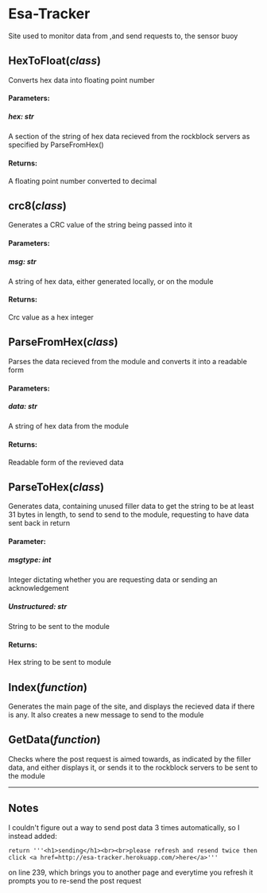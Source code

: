 Esa-Tracker
===========
Site used to monitor data from ,and send requests to, the sensor buoy

HexToFloat(*class*)
-------------------

Converts hex data into floating point number

#### Parameters:
##### hex: str
  A section of the string of hex data recieved from the rockblock servers as specified by ParseFromHex()

#### Returns:
  A floating point number converted to decimal

crc8(*class*)
-------------

Generates a CRC value of the string being passed into it

#### Parameters:
##### msg: str
  A string of hex data, either generated locally, or on the module

#### Returns:
  Crc value as a hex integer

ParseFromHex(*class*)
---------------------

Parses the data recieved from the module and converts it into a readable form

#### Parameters:
##### data: str
  A string of hex data from the module

#### Returns:
  Readable form of the revieved data

ParseToHex(*class*)
-------------------

Generates data, containing unused filler data to get the string to be at least 31 bytes in length, to send  to send to the module, requesting to have data sent back in return

#### Parameter:
##### msgtype: int
  Integer dictating whether you are requesting data or sending an acknowledgement
##### Unstructured: str
  String to be sent to the module
  
#### Returns:
  Hex string to be sent to module
  
Index(*function*)
-----------------

  Generates the main page of the site, and displays the recieved data if there is any.  It also creates a new message to send to the module

GetData(*function*)
--------------------

  Checks where the post request is aimed towards, as indicated by the filler data, and either displays it, or sends it to the rockblock       servers to be sent to the module

___
Notes
---

  I couldn't figure out a way to send post data 3 times automatically, so I instead added:</br>
  ```
  return '''<h1>sending</h1><br><br>please refresh and resend twice then click <a href=http://esa-tracker.herokuapp.com/>here</a>'''
  ```
  on line 239, which brings you to another page and everytime you refresh it prompts you to re-send the post request
